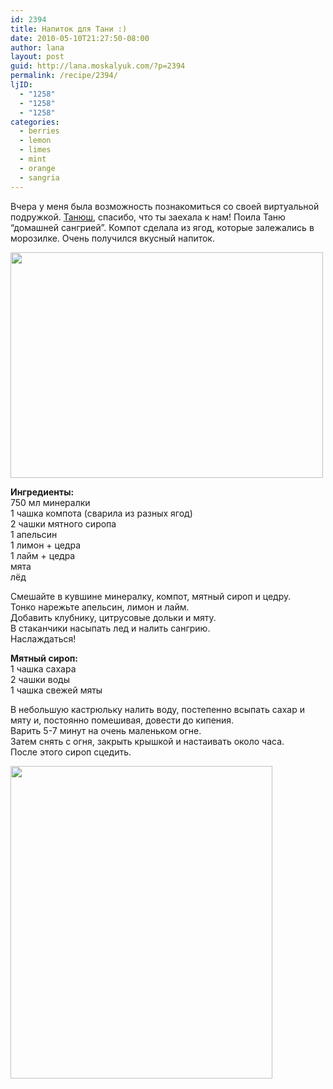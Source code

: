 ```yaml
---
id: 2394
title: Напиток для Тани :)
date: 2010-05-10T21:27:50-08:00
author: lana
layout: post
guid: http://lana.moskalyuk.com/?p=2394
permalink: /recipe/2394/
ljID:
  - "1258"
  - "1258"
  - "1258"
categories:
  - berries
  - lemon
  - limes
  - mint
  - orange
  - sangria
---
```

Вчера у меня была возможность познакомиться со своей виртуальной подружкой. [Танюш](http://sertoun.livejournal.com/), спасибо, что ты заехала к нам! Поила Таню &#8220;домашней сангрией&#8221;. Компот сделала из ягод, которые залежались в морозилке. Очень получился вкусный напиток.

<img loading="lazy" class="alignnone" title="Sangria" src="http://farm4.static.flickr.com/3331/4597186007_7dbb83b43d.jpg" alt="" width="500" height="361" /> 

**Ингредиенты:**  
750 мл минералки  
1 чашка компота (сварила из разных ягод)  
2 чашки мятного сиропа  
1 апельсин  
1 лимон + цедра  
1 лайм + цедра  
мята  
лёд

Смешайте в кувшине минералку, компот, мятный сироп и цедру.  
Тонко нарежьте апельсин, лимон и лайм.  
Добавить клубнику, цитрусовые дольки и мяту.  
В стаканчики насыпать лед и налить сангрию.  
Наслаждаться!

**Мятный сироп:**  
1 чашка сахара  
2 чашки воды  
1 чашка свежей мяты

В небольшую кастрюльку налить воду, постепенно всыпать сахар и мяту и, постоянно помешивая, довести до кипения.  
Варить 5-7 минут на очень маленьком огне.  
Затем снять с огня, закрыть крышкой и настаивать около часа.  
После этого сироп сцедить.

<img loading="lazy" class="alignnone" title="Sangria" src="http://farm2.static.flickr.com/1247/4597188767_1bc219261b.jpg" alt="" width="419" height="500" />